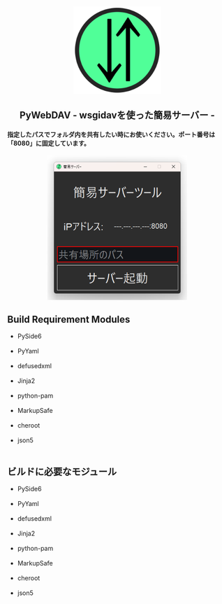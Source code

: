 <div align="center">
	<a href="https://github.com/CrossDarkrix/PyWebDAV">
	<img width="200px" height="200px" alt="ServiCon" src="https://raw.githubusercontent.com/CrossDarkrix/PyWebDAV/main/image/ServIcon.png"></a>
</div>

<h2 align="center">PyWebDAV - wsgidavを使った簡易サーバー -</h2>

<h4>指定したパスでフォルダ内を共有したい時にお使いください。ポート番号は「8080」に固定しています。</h4>
<div align="center">
<a href="https://github.com/CrossDarkrix/PyWebDAV">
<img src="https://raw.githubusercontent.com/CrossDarkrix/PyWebDAV/main/image/Preview.png" width="320px" height="330px" alt="Preview"></a>
</div>
	<h2>Build Requirement Modules</h2>
	<ul>
		<li>PySide6</li><br>
		<li>PyYaml</li><br>
		<li>defusedxml</li><br>
		<li>Jinja2</li><br>
		<li>python-pam</li><br>
		<li>MarkupSafe</li><br>
		<li>cheroot</li><br>
		<li>json5</li><br>
	</ul>
</div>
<div>
	<h2>ビルドに必要なモジュール</h2>
	<ul>
		<li>PySide6</li><br>
		<li>PyYaml</li><br>
		<li>defusedxml</li><br>
		<li>Jinja2</li><br>
		<li>python-pam</li><br>
		<li>MarkupSafe</li><br>
		<li>cheroot</li><br>
		<li>json5</li><br>
	</ul>
</div>
